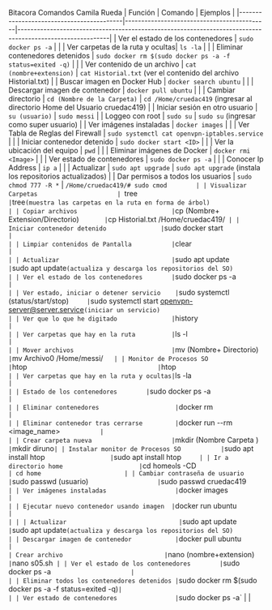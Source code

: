  Bitacora Comandos Camila Rueda
| Función                                  | Comando                                    | Ejemplos                                                                                                 |
|------------------------------------------|--------------------------------------------|----------------------------------------------------------------------------------------------------------|
| Ver el estado de los contenedores        | `sudo docker ps -a`                       |                                                                                                          |
| Ver carpetas de la ruta y ocultas| `ls -la`                                   |                                                                                                       |
| Eliminar contenedores detenidos | `sudo docker rm $(sudo docker ps -a -f status=exited -q)` |                                                                                                          |
| Ver contenido de un archivo              | `cat (nombre+extension)`                   | `cat Historial.txt` (ver el contenido del archivo Historial.txt)                   |
| Buscar imagen en Docker Hub               | `docker search ubuntu`                    |                                                                                                          |
| Descargar imagen de contenedor            | `docker pull ubuntu`                      |                                                                                                          |
| Cambiar directorio                       | `cd (Nombre de la Carpeta)`                | `cd /Home/cruedac419` (ingresar al directorio Home del Usuario cruedac419)                               |
| Iniciar sesión en otro usuario           | `su (usuario)`                             | `sudo messi`                              |
| Loggeo con root                          | `sudo su`                                 | `sudo su` (ingresar como super usuario)                         |
| Ver imágenes instaladas                   | `docker images`                           |                                                                                                          |
| Ver Tabla de Reglas del Firewall          | `sudo systemctl cat openvpn-iptables.service` |                                                                                                     |
| Iniciar contenedor detenido               | `sudo docker start <ID>`                  |                                                                                                          |
| Ver la ubicación del equipo              | `pwd`                                      |                                                                                                      |
| Eliminar imágenes de Docker               | `docker rmi <Image>`                      |                                                                                                          |
| Ver estado de contenedores                | `sudo docker ps -a`                       |                                                                                                          |
| Conocer Ip Address                       | `ip a`                                     |                                                                                                      |
| Actualizar                               | `sudo apt upgrade`                         | `sudo apt upgrade` (instala los repositorios actualizados)                                             |
| Dar permisos a todos los usuarios         | `sudo chmod 777 -R *`                      | `/Home/cruedac419/# sudo cmod        |
| Visualizar Carpetas                      | `tree`                                     | `tree` (muestra las carpetas en la ruta en forma de árbol)                                              |
| Copiar archivos                          | `cp (Nombre+ Extension/Directorio)`        | `cp Historial.txt /Home/cruedac419/`  |
| Iniciar contenedor detenido               | `sudo docker start <ID>`                  |                                                                                                          |
| Limpiar contenidos de Pantalla           | `clear`                                    |                                                                                                      |
| Actualizar                               | `sudo apt update`                          | `sudo apt update` (actualiza y descarga los repositorios del SO)                                        |
| Ver el estado de los contenedores        | `sudo docker ps -a`                       |                                                                                                          |
| Ver estado, iniciar o detener servicio    | `sudo systemctl (status/start/stop)`      | `sudo systemctl start openvpn-server@server.service` (iniciar un servicio)                               |
| Ver que lo que he digitado               | `history`                                  |                                                                                                          |
| Ver carpetas que hay en la ruta          | `ls -l`                                    |                                                                                                     |
| Mover archivos                           | `mv (Nombre+ Directorio)`        | `mv Archivo0 /Home/messi/`    |
| Monitor de Procesos SO              | `htop`                                     | `htop`                                                          |
| Ver carpetas que hay en la ruta y ocultas| `ls -la`                                   |                                                                                                      |
| Estado de los contenedores        | `sudo docker ps -a`                       |                                                                                                          |
| Eliminar contenedores                     | `docker rm <ID>`                          |                                                                                                          |
| Eliminar contenedor tras cerrarse         | `docker run --rm <image_name>`            |                                                                                                          |
| Crear carpeta nueva                      | `mkdir (Nombre Carpeta )`                  | `mkdir diruno` |
| Instalar monitor de Procesos SO           | `sudo apt install htop`                   | `sudo apt install htop`      |
| Ir a directorio home                     | `cd home` o `ls -CD`                      | cd home                       |
| Cambiar contraseña de usuario            | `sudo passwd (usuario)`                    | `sudo passwd cruedac419`                                  |
| Ver imágenes instaladas                   | `docker images`                           |                                                                                                          |
| Ejecutar nuevo contenedor usando imagen  | `docker run ubuntu`                       |                                                                                                          |
                                                                                                    |
| Actualizar                               | `sudo apt update`                          | `sudo apt update` (actualiza y descarga los repositorios del SO)                                        |
| Descargar imagen de contenedor            | `docker pull ubuntu`                      |                                                                                                        
| Crear archivo                            | `nano (nombre+extension)`                  | `nano s05.sh`  |
| Ver el estado de los contenedores        | `sudo docker ps -a`                       |                                                                                                          |
| Eliminar todos los contenedores detenidos | `sudo docker rm $(sudo docker ps -a -f status=exited -q)` |                                                                                                          |
| Ver estado de contenedores                | `sudo docker ps -a`                       |                                                                                                          |
